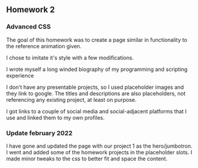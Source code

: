 ## Homework 2
### Advanced CSS

The goal of this homework was to create a page similar in functionality to the reference animation given.

I chose to imitate it's style with a few modifications.

I wrote myself a long winded biography of my programming and scripting experience

I don't have any presentable projects, so I used placeholder images and they link to google. The titles and descriptions are also placeholders, not referencing any existing project, at least on purpose. 

I got links to a couple of social media and social-adjacent platforms that I use and linked them to my own profiles.

### Update february 2022
I have gone and updated the page with our project 1 as the hero/jumbotron.
I went and added some of the homework projects in the placeholder slots.
I made minor tweaks to the css to better fit and space the content.

